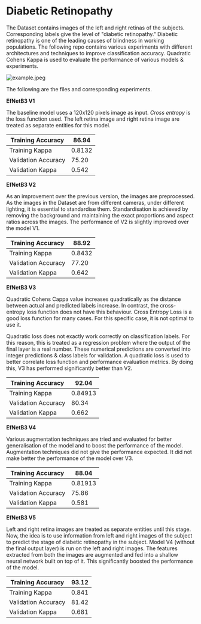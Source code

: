# Diabetic Retinopathy

The Dataset contains images of the left and right retinas of the subjects. Corresponding labels give the level of  "diabetic retinopathy." Diabetic retinopathy is one of the leading causes of blindness in working populations. The following repo contains various experiments with different architectures and techniques to improve classification accuracy. Quadratic Cohens Kappa is used to evaluate the performance of various models & experiments.

![example.jpeg](images/10003_left_after.jpeg=250x250)

The following are the files and corresponding experiments.

**EfNetB3 V1**

The baseline model uses a 120x120 pixels image as input. *Cross entropy* is the loss function used. The left retina image and right retina image are treated as separate entities for this model.

| Training Accuracy | 86.94 |
| --- | --- |
| Training Kappa | 0.8132 |
| Validation Accuracy | 75.20 |
| Validation Kappa | 0.542 |

**EfNetB3 V2**

As an improvement over the previous version, the images are preprocessed. As the images in the Dataset are from different cameras, under different lighting, it is essential to standardise them. Standardisation is achieved by removing the background and maintaining the exact proportions and aspect ratios across the images. The performance of V2 is slightly improved over the model V1.

| Training Accuracy | 88.92 |
| --- | --- |
| Training Kappa | 0.8432 |
| Validation Accuracy | 77.20 |
| Validation Kappa | 0.642 |

**EfNetB3 V3**

Quadratic Cohens Cappa value increases quadratically as the distance between actual and predicted labels increase. In contrast, the cross-entropy loss function does not have this behaviour. Cross Entropy Loss is a good loss function for many cases. For this specific case, it is not optimal to use it.

Quadratic loss does not exactly work correctly on classification labels. For this reason, this is treated as a regression problem where the output of the final layer is a real number. These numerical predictions are converted into integer predictions & class labels for validation. A quadratic loss is used to better correlate loss function and performance evaluation metrics. By doing this, V3 has performed significantly better than V2.

| Training Accuracy | 92.04 |
| --- | --- |
| Training Kappa | 0.84913 |
| Validation Accuracy | 80.34 |
| Validation Kappa | 0.662 |

**EfNetB3 V4**

Various augmentation techniques are tried and evaluated for better generalisation of the model and to boost the performance of the model. Augmentation techniques did not give the performance expected. It did not make better the performance of the model over V3.

| Training Accuracy | 88.04 |
| --- | --- |
| Training Kappa | 0.81913 |
| Validation Accuracy | 75.86 |
| Validation Kappa | 0.581 |

**EfNetB3 V5**

Left and right retina images are treated as separate entities until this stage. Now, the idea is to use information from left and right images of the subject to predict the stage of diabetic retinopathy in the subject. Model V4 (without the final output layer) is run on the left and right images. The features extracted from both the images are augmented and fed into a shallow neural network built on top of it. This significantly boosted the performance of the model.

| Training Accuracy | 93.12 |
| --- | --- |
| Training Kappa | 0.841 |
| Validation Accuracy | 81.42 |
| Validation Kappa | 0.681 |
